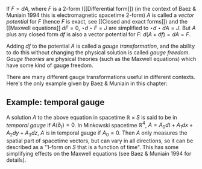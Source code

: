 If $F = dA$, where $F$ is a 2-form ([[Differential form]])
(in the context of Baez & Muniain 1994 this is electromagnetic spacetime 2-form)
$A$ is called a _vector potential_ for $F$
(hence $F$ is exact, see [[Closed and exact forms]])
and the [[Maxwell equations]]
$dF = 0$, $\star d \star F = J$ are simplified to $\star d \star d A = J$.
But $A$ plus any closed form $df$ is also a vector potential for $F$:
$d(A + df) = dA = F$.

Adding $df$ to the potential $A$ is called a _gauge transformation_,
and the ability to do this without changing the physical solution
is called _gauge freedom_.
_Gauge theories_ are physical theories (such as the Maxwell equations)
which have some kind of gauge freedom.

There are many different gauge transformations useful in different contexts.
Here's the only example given by Baez & Muniain in this chapter:
## Example: temporal gauge

A solution $A$ to the above equation
in spacetime $\mathbb{R} \times S$ is said to be in _temporal gauge_
if $A(\partial_t) = 0$.
In Minkowski spacetime $\mathbb{R}^4$, $A = A_0dt + A_1dx + A_2dy + A_3dz$,
$A$ is in temporal gauge if $A_0 = 0$.
Then $A$ only measures the spatial part of spacetime vectors,
but can vary in all directions,
so it can be described as a "1-form on $S$ that is a function of time".
This has some simplifying effects on the Maxwell equations
(see Baez & Muniain 1994 for details).